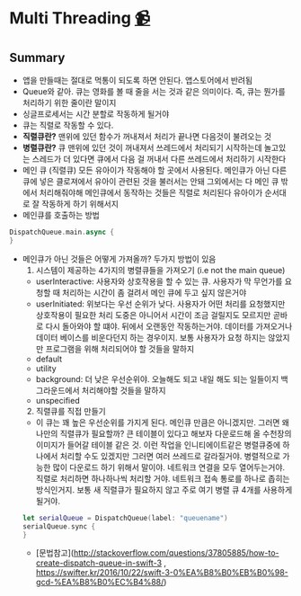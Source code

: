 # Multi Threading [📹](https://youtu.be/4JYX3SVXH2s)

## Summary
* 앱을 만들때는 절대로 먹통이 되도록 하면 안된다. 앱스토어에서 반려됨
* Queue와 같아. 큐는 영화를 볼 때 줄을 서는 것과 같은 의미이다. 즉, 큐는 뭔가를 처리하기 위한 줄이란 말이지
* 싱글프로세서는 시간 분할로 작동하게 될거야
* 큐는 직렬로 작동할 수 있다.
* __직렬큐란?__ 맨위에 있던 함수가 꺼내져서 처리가 끝나면 다음것이 불려오는 것
* __병렬큐란?__ 큐 맨위에 있던 것이 꺼내져서 쓰레드에서 처리되기 시작하는데 놀고있는 스레드가 더 있다면 큐에서 다음 걸 꺼내서 다른 쓰레드에서 처리하기 시작한다
* 메인 큐 (직렬큐) 모든 유아이가 작동해야 할 곳에서 사용된다. 메인큐가 아닌 다른 큐에 넣은 클로져에서 유아이 관련된 것을 불러서는 안돼 그외에서는 다 메인 큐 밖에서 처리해줘야해 메인큐에서 동작하는 것들은 직렬로 처리된다 유아이가 순서대로 잘 작동하게 하기 위해서지
* 메인큐를 호출하는 방법
```swift
DispatchQueue.main.async {
}
```
* 메인큐가 아닌 것들은 어떻게 가져올까? 두가지 방법이 있음
  1. 시스템이 제공하는 4가지의 병렬큐들을 가져오기 (i.e not the main queue)
   * userInteractive: 사용자와 상호작용을 할 수 있는 큐. 사용자가 막 무언가를 요청할 때 처리하는 시간이 좀 걸려서 메인 큐에 두고 싶지 않은거야
   * userInitiated: 위보다는 우선 순위가 낮다. 사용자가 어떤 처리를 요청했지만 상호작용이 필요한 처리 도중은 아니어서 시간이 조금 걸릴지도 모르지만 곧바로 다시 돌아와야 할 떄야. 뒤에서 오랜동안 작동하는거야.  데이터를 가져오거나 데이터 베이스를 비운다던지 하는 경우이지. 보통 사용자가 요청 하지는 않았지만 프로그램을 위해 처리되어야 할 것들을 말하지
    * default
    * utility
    * background: 더 낮은 우선순위야. 오늘해도 되고 내일 해도 되는 일들이지 백그라운드에서 처리해야할 것들을 말하지
    * unspecified
  2. 직렬큐를 직접 만들기
    * 이 큐는 꽤 높은 우선순위를 가지게 된다. 메인큐 만큼은 아니겠지만. 그러면 왜 나만의 직렬큐가 필요할까? 큰 테이블이 있다고 해보자 다운로드해 올 수천장의 이미지가 들어갈 테이블 같은 것. 이런 작업을 인니티에이트같은 병렬큐중에 하나에서 처리할 수도 있겠지만 그러면 여러 쓰레드로 갈라질거야. 병렬적으로 가능한 많이 다운로드 하기 위해서 말이야. 네트워크 연결을 모두 열어두는거야. 직렬로 처리하면 하나하나씩 처리할 거야. 네트워크 접속 통로를 하나로 좁히는 방식인거지. 보통 새 직렬큐가 필요하지 않고 주로 여기 병렬 큐 4개를 사용하게 될거야.
    ```swift
    let serialQueue = DispatchQueue(label: "queuename")
    serialQueue.sync {
    }
    ```
  * [문법참고](http://stackoverflow.com/questions/37805885/how-to-create-dispatch-queue-in-swift-3 , https://swifter.kr/2016/10/22/swift-3-0%EA%B8%B0%EB%B0%98-gcd-%EA%B8%B0%EC%B4%88/)
